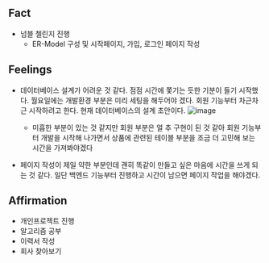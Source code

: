 ## Fact
* 넘블 첼린지 진행
  * ER-Model 구성 및 시작페이지, 가입, 로그인 페이지 작성

## Feelings
* 데이터베이스 설계가 어려운 것 같다. 점점 시간에 쫓기는 듯한 기분이 들기 시작했다. 월요일에는 개발환경 부분은 미리 세팅을 해두어야 겠다. 회원 기능부터 차근차근 시작하려고 한다. 현재 데이터베이스의 설계 초안이다.
![image](https://user-images.githubusercontent.com/50834204/148689488-e4b6c088-8123-4fc8-a121-c744b34fde47.png)
  * 미흡한 부분이 있는 것 같지만 회원 부분은 얼 추 구현이 된 것 같아 회원 기능부터 개발을 시작해 나가면서 상품에 관련된 테이블 부분을 조금 더 고민해 보는 시간을 가져봐야겠다

* 페이지 작성이 제일 약한 부분인데 괜히 똑같이 만들고 싶은 마음에 시간을 쓰게 되는 것 같다. 일단 백엔드 기능부터 진행하고 시간이 남으면 페이지 작업을 해야겠다.


## Affirmation
* 개인프로젝트 진행 
* 알고리즘 공부
* 이력서 작성
* 회사 찾아보기
